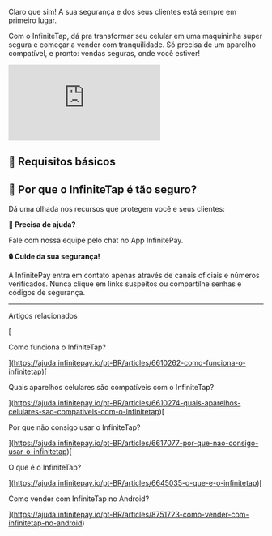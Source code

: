 Claro que sim! A sua segurança e dos seus clientes está sempre em primeiro lugar.

Com o InfiniteTap, dá pra transformar seu celular em uma maquininha super segura e começar a vender com tranquilidade. Só precisa de um aparelho compatível, e pronto: vendas seguras, onde você estiver!

<iframe src="https://www.youtube.com/embed/9ynnq_eOoQA" frameborder="0" allowfullscreen="allowfullscreen"></iframe>

## 📲 **Requisitos básicos**

## **🔐 Por que o InfiniteTap é tão seguro?**

Dá uma olhada nos recursos que protegem você e seus clientes:

**🔔 Precisa de ajuda?**

Fale com nossa equipe pelo chat no App InfinitePay.

**🔒 Cuide da sua segurança!**

A InfinitePay entra em contato apenas através de canais oficiais e números verificados. Nunca clique em links suspeitos ou compartilhe senhas e códigos de segurança.

___

Artigos relacionados

[

Como funciona o InfiniteTap?

](https://ajuda.infinitepay.io/pt-BR/articles/6610262-como-funciona-o-infinitetap)[

Quais aparelhos celulares são compatíveis com o InfiniteTap?

](https://ajuda.infinitepay.io/pt-BR/articles/6610274-quais-aparelhos-celulares-sao-compativeis-com-o-infinitetap)[

Por que não consigo usar o InfiniteTap?

](https://ajuda.infinitepay.io/pt-BR/articles/6617077-por-que-nao-consigo-usar-o-infinitetap)[

O que é o InfiniteTap?

](https://ajuda.infinitepay.io/pt-BR/articles/6645035-o-que-e-o-infinitetap)[

Como vender com InfiniteTap no Android?

](https://ajuda.infinitepay.io/pt-BR/articles/8751723-como-vender-com-infinitetap-no-android)